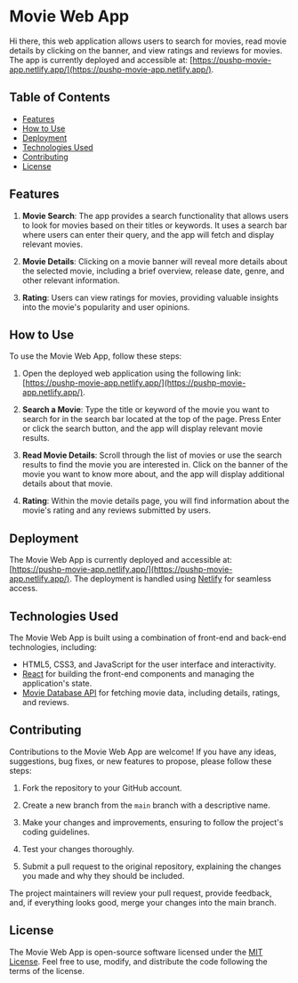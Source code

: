 # Movie Web App

Hi there, this web application allows users to search for movies, read movie details by clicking on the banner, and view ratings and reviews for movies. The app is currently deployed and accessible at: [https://pushp-movie-app.netlify.app/](https://pushp-movie-app.netlify.app/).

## Table of Contents

- [Features](#features)
- [How to Use](#how-to-use)
- [Deployment](#deployment)
- [Technologies Used](#technologies-used)
- [Contributing](#contributing)
- [License](#license)

## Features

1. **Movie Search**: The app provides a search functionality that allows users to look for movies based on their titles or keywords. It uses a search bar where users can enter their query, and the app will fetch and display relevant movies.

2. **Movie Details**: Clicking on a movie banner will reveal more details about the selected movie, including a brief overview, release date, genre, and other relevant information.

3. **Rating**: Users can view ratings for movies, providing valuable insights into the movie's popularity and user opinions.

## How to Use

To use the Movie Web App, follow these steps:

1. Open the deployed web application using the following link: [https://pushp-movie-app.netlify.app/](https://pushp-movie-app.netlify.app/).

2. **Search a Movie**: Type the title or keyword of the movie you want to search for in the search bar located at the top of the page. Press Enter or click the search button, and the app will display relevant movie results.

3. **Read Movie Details**: Scroll through the list of movies or use the search results to find the movie you are interested in. Click on the banner of the movie you want to know more about, and the app will display additional details about that movie.

4. **Rating**: Within the movie details page, you will find information about the movie's rating and any reviews submitted by users.

## Deployment

The Movie Web App is currently deployed and accessible at: [https://pushp-movie-app.netlify.app/](https://pushp-movie-app.netlify.app/). The deployment is handled using [Netlify](https://www.netlify.com/) for seamless access.

## Technologies Used

The Movie Web App is built using a combination of front-end and back-end technologies, including:

- HTML5, CSS3, and JavaScript for the user interface and interactivity.
- [React](https://reactjs.org/) for building the front-end components and managing the application's state.
- [Movie Database API](https://www.themoviedb.org/documentation/api) for fetching movie data, including details, ratings, and reviews.

## Contributing

Contributions to the Movie Web App are welcome! If you have any ideas, suggestions, bug fixes, or new features to propose, please follow these steps:

1. Fork the repository to your GitHub account.

2. Create a new branch from the `main` branch with a descriptive name.

3. Make your changes and improvements, ensuring to follow the project's coding guidelines.

4. Test your changes thoroughly.

5. Submit a pull request to the original repository, explaining the changes you made and why they should be included.

The project maintainers will review your pull request, provide feedback, and, if everything looks good, merge your changes into the main branch.

## License

The Movie Web App is open-source software licensed under the [MIT License](LICENSE). Feel free to use, modify, and distribute the code following the terms of the license.
